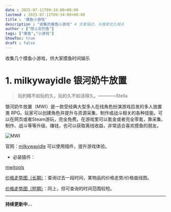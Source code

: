 ```yaml
---
date : 2025-07-11T09:34:00+08:00
lastmod : 2025-07-11T09:34:00+08:00
title : '摸鱼小游戏'
description : "收集的摸鱼小游戏" # 文章描述，与搜索优化相关
author : ["想上天的鱼"]
tags: ["摸鱼","小游戏"]
ShowToc: true
draft : false
---
```


收集几个摸鱼小游戏，供大家摸鱼时间娱乐
# 1. milkywayidle 银河奶牛放置
> 玩的精不如玩的久，玩的久不如活得久。————Stella

银河奶牛放置（MWI）是一款受经典大型多人在线角色扮演游戏启发的多人放置类 RPG。玩家可以创建角色并提升与资源采集、制作或战斗相关的各种技能。可以在网页或者Steam游玩，完全免费。在游戏里可以氪金或者完全零氪，靠采集、制作、战斗等等升级、赚钱，也可以获取离线收益，非常适合喜欢摸鱼的朋友。

![MWI](https://yhmxx-img.oss-cn-beijing.aliyuncs.com/github/202507110944914.png)

官网：[milkywayidle](https://www.milkywayidle.com/)
可以使用插件，提升游戏体验。

- 必装插件：

[mwitools](https://greasyfork.org/zh-CN/scripts/494467-mwitools)

[价格走势图（长期）](https://woodensail.github.io/MWIviewer/)：查询过去一段时间，某物品的价格走势/价格曲线图。

[价格走势图（短期）](https://prozhong.github.io/MWIApiCharts/)：同上，但可查询的时间范围较短。

---

**持续更新中...**